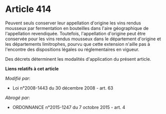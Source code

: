 # Article 414

Peuvent seuls conserver leur appellation d'origine les vins rendus mousseux par fermentation en bouteilles dans l'aire
géographique de l'appellation revendiquée. Toutefois, l'appellation d'origine peut être conservée pour les vins rendus
mousseux dans le département d'origine et les départements limitrophes, pourvu que cette extension n'aille pas à l'encontre
des dispositions légales ou réglementaires en vigueur. 

Des décrets déterminent les modalités d'application du présent article.

**Liens relatifs à cet article**

_Modifié par_:

  - Loi n°2008-1443 du 30 décembre 2008 - art. 63

_Abrogé par_:

  - ORDONNANCE n°2015-1247 du 7 octobre 2015 - art. 4
